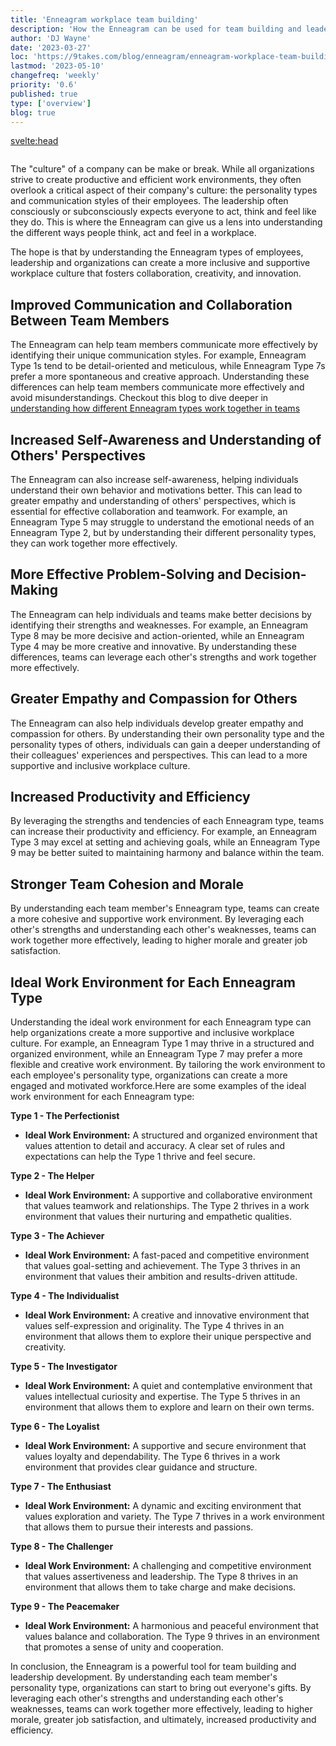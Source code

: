 ```yaml
---
title: 'Enneagram workplace team building'
description: 'How the Enneagram can be used for team building and leadership development'
author: 'DJ Wayne'
date: '2023-03-27'
loc: 'https://9takes.com/blog/enneagram/enneagram-workplace-team-building'
lastmod: '2023-05-10'
changefreq: 'weekly'
priority: '0.6'
published: true
type: ['overview']
blog: true
---
```


<svelte:head>

  <meta property="og:image" content="https://9takes.com/blogs/working-in-teams.webp" />
  <link rel="canonical" href="https://9takes.com/blog/enneagram/enneagram-workplace-team-building">
</svelte:head>
<script>
	import  PopCard  from "../../lib/components/atoms/PopCard.svelte";
</script>
<div style="display: flex;
    justify-content: center;">
<PopCard
		image={`/blogs/working-in-teams.webp`}
		showIcon={false}
		text=""
		subtext=""
	/>
</div>

The "culture" of a company can be make or break. While all organizations strive to create productive and efficient work environments, they often overlook a critical aspect of their company's culture: the personality types and communication styles of their employees. The leadership often consciously or subconsciously expects everyone to act, think and feel like they do. This is where the Enneagram can give us a lens into understanding the different ways people think, act and feel in a workplace.

The hope is that by understanding the Enneagram types of employees, leadership and organizations can create a more inclusive and supportive workplace culture that fosters collaboration, creativity, and innovation.

## Improved Communication and Collaboration Between Team Members

The Enneagram can help team members communicate more effectively by identifying their unique communication styles. For example, Enneagram Type 1s tend to be detail-oriented and meticulous, while Enneagram Type 7s prefer a more spontaneous and creative approach. Understanding these differences can help team members communicate more effectively and avoid misunderstandings. Checkout this blog to dive deeper in <a href="enneagram-types-working-in-teams" >understanding how different Enneagram types work together in teams</a>

## Increased Self-Awareness and Understanding of Others' Perspectives

The Enneagram can also increase self-awareness, helping individuals understand their own behavior and motivations better. This can lead to greater empathy and understanding of others' perspectives, which is essential for effective collaboration and teamwork. For example, an Enneagram Type 5 may struggle to understand the emotional needs of an Enneagram Type 2, but by understanding their different personality types, they can work together more effectively.

## More Effective Problem-Solving and Decision-Making

The Enneagram can help individuals and teams make better decisions by identifying their strengths and weaknesses. For example, an Enneagram Type 8 may be more decisive and action-oriented, while an Enneagram Type 4 may be more creative and innovative. By understanding these differences, teams can leverage each other's strengths and work together more effectively.

## Greater Empathy and Compassion for Others

The Enneagram can also help individuals develop greater empathy and compassion for others. By understanding their own personality type and the personality types of others, individuals can gain a deeper understanding of their colleagues' experiences and perspectives. This can lead to a more supportive and inclusive workplace culture.

## Increased Productivity and Efficiency

By leveraging the strengths and tendencies of each Enneagram type, teams can increase their productivity and efficiency. For example, an Enneagram Type 3 may excel at setting and achieving goals, while an Enneagram Type 9 may be better suited to maintaining harmony and balance within the team.

## Stronger Team Cohesion and Morale

By understanding each team member's Enneagram type, teams can create a more cohesive and supportive work environment. By leveraging each other's strengths and understanding each other's weaknesses, teams can work together more effectively, leading to higher morale and greater job satisfaction.

## Ideal Work Environment for Each Enneagram Type

Understanding the ideal work environment for each Enneagram type can help organizations create a more supportive and inclusive workplace culture. For example, an Enneagram Type 1 may thrive in a structured and organized environment, while an Enneagram Type 7 may prefer a more flexible and creative work environment. By tailoring the work environment to each employee's personality type, organizations can create a more engaged and motivated workforce.Here are some examples of the ideal work environment for each Enneagram type:

**Type 1 - The Perfectionist**

- **Ideal Work Environment:** A structured and organized environment that values attention to detail and accuracy. A clear set of rules and expectations can help the Type 1 thrive and feel secure.

**Type 2 - The Helper**

- **Ideal Work Environment:** A supportive and collaborative environment that values teamwork and relationships. The Type 2 thrives in a work environment that values their nurturing and empathetic qualities.

**Type 3 - The Achiever**

- **Ideal Work Environment:** A fast-paced and competitive environment that values goal-setting and achievement. The Type 3 thrives in an environment that values their ambition and results-driven attitude.

**Type 4 - The Individualist**

- **Ideal Work Environment:** A creative and innovative environment that values self-expression and originality. The Type 4 thrives in an environment that allows them to explore their unique perspective and creativity.

**Type 5 - The Investigator**

- **Ideal Work Environment:** A quiet and contemplative environment that values intellectual curiosity and expertise. The Type 5 thrives in an environment that allows them to explore and learn on their own terms.

**Type 6 - The Loyalist**

- **Ideal Work Environment:** A supportive and secure environment that values loyalty and dependability. The Type 6 thrives in a work environment that provides clear guidance and structure.

**Type 7 - The Enthusiast**

- **Ideal Work Environment:** A dynamic and exciting environment that values exploration and variety. The Type 7 thrives in a work environment that allows them to pursue their interests and passions.

**Type 8 - The Challenger**

- **Ideal Work Environment:** A challenging and competitive environment that values assertiveness and leadership. The Type 8 thrives in an environment that allows them to take charge and make decisions.

**Type 9 - The Peacemaker**

- **Ideal Work Environment:** A harmonious and peaceful environment that values balance and collaboration. The Type 9 thrives in an environment that promotes a sense of unity and cooperation.

In conclusion, the Enneagram is a powerful tool for team building and leadership development. By understanding each team member's personality type, organizations can start to bring out everyone's gifts. By leveraging each other's strengths and understanding each other's weaknesses, teams can work together more effectively, leading to higher morale, greater job satisfaction, and ultimately, increased productivity and efficiency.

<div>
<script type="application/ld+json">
{
"@type": "http://schema.org/BlogPosting",
"http://schema.org/articleBody": "As organizations strive to create more productive and efficient work environments, they often overlook a critical aspect of their company's culture: the personality types and communication styles of their employees. This is where the Enneagram can play a vital role in team building and leadership development. ...",
"http://schema.org/articleSection": "Team Building",
"http://schema.org/author": {
"@type": "http://schema.org/Person",
"http://schema.org/name": "DJ"
},
"http://schema.org/dateModified": {
"@type": "http://schema.org/Date",
"@value": "2023-03-01T00:00:00-07:00"
},
"http://schema.org/datePublished": {
"@type": "http://schema.org/Date",
"@value": "2023-03-17T00:00:00-07:00"
},
"http://schema.org/description": "Learn how the Enneagram can help organizations create a more inclusive and supportive workplace culture that fosters collaboration, creativity, and innovation.",
"http://schema.org/headline": "Using the Enneagram for Team Building and Leadership Development",
"http://schema.org/image": {
"@type": "http://schema.org/ImageObject",
"http://schema.org/height": "630",
"http://schema.org/url": {
"@id": "https://9takes.com/blogs/working-in-teams.webp"
},
"http://schema.org/width": "1200"
},
"http://schema.org/mainEntityOfPage": {
"@id": "https://9takes.com/blog/enneagram/enneagram-workplace-team-building",
"@type": "http://schema.org/WebPage"
},
"http://schema.org/publisher": {
"@type": "http://schema.org/Organization",
"http://schema.org/logo": {
"@type": "http://schema.org/ImageObject",
"http://schema.org/url": {
"@id": "https://9takes.com/brand/darkRubix.png"
}
},
"http://schema.org/name": "9Takes"
}
}
</script>

</div>
